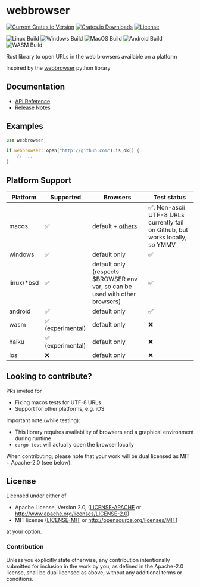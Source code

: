 # webbrowser

[![Current Crates.io Version](https://img.shields.io/crates/v/webbrowser.svg)](https://crates.io/crates/webbrowser)
[![Crates.io Downloads](https://img.shields.io/crates/d/webbrowser.svg)](https://crates.io/crates/webbrowser)
[![License](https://img.shields.io/crates/l/webbrowser.svg)](LICENSE-MIT)

![Linux Build](https://github.com/amodm/webbrowser-rs/workflows/Linux/badge.svg?branch=master&x=1)
![Windows Build](https://github.com/amodm/webbrowser-rs/workflows/Windows/badge.svg?branch=master&x=1)
![MacOS Build](https://github.com/amodm/webbrowser-rs/workflows/MacOS/badge.svg?branch=master&x=1)
![Android Build](https://github.com/amodm/webbrowser-rs/workflows/Android/badge.svg?branch=master&x=1)
![WASM Build](https://github.com/amodm/webbrowser-rs/workflows/WASM/badge.svg?branch=master&x=1)

Rust library to open URLs in the web browsers available on a platform

Inspired by the [webbrowser](https://docs.python.org/2/library/webbrowser.html) python library

## Documentation

- [API Reference](http://code.rootnet.in/webbrowser-rs/webbrowser/)
- [Release Notes](CHANGELOG.md)

## Examples

```rust
use webbrowser;

if webbrowser::open("http://github.com").is_ok() {
    // ...
}
```

## Platform Support

| Platform | Supported | Browsers | Test status |
|----------|-----------|----------|-------------|
| macos    | ✅        | default + [others](https://docs.rs/webbrowser/latest/webbrowser/enum.Browser.html) | ✅. Non-ascii UTF-8 URLs currently fail on Github, but works locally, so YMMV |
| windows  | ✅        | default only | ✅ |
| linux/*bsd  | ✅        | default only (respects $BROWSER env var, so can be used with other browsers) | ✅ |
| android  | ✅        | default only | ✅ |
| wasm     | ✅ (experimental) | default only | ❌ |
| haiku    | ✅ (experimental) | default only | ❌ |
| ios      | ❌         | default only | ❌ |

## Looking to contribute?

PRs invited for

* Fixing macos tests for UTF-8 URLs
* Support for other platforms, e.g. iOS

Important note (while testing):

* This library requires availability of browsers and a graphical environment during runtime
* `cargo test` will actually open the browser locally

When contributing, please note that your work will be dual licensed as MIT + Apache-2.0 (see below).

## License

Licensed under either of

* Apache License, Version 2.0, ([LICENSE-APACHE](LICENSE-APACHE) or http://www.apache.org/licenses/LICENSE-2.0)
* MIT license ([LICENSE-MIT](LICENSE-MIT) or http://opensource.org/licenses/MIT)

at your option.

### Contribution

Unless you explicitly state otherwise, any contribution intentionally submitted
for inclusion in the work by you, as defined in the Apache-2.0 license, shall be dual licensed as above, without any
additional terms or conditions.
